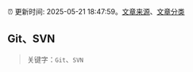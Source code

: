:alarm_clock: 更新时间: 2025-05-21 18:47:59。[文章来源](/README.md)、[文章分类](/TAGS.md)

## Git、SVN


> 关键字：`Git`、`SVN`



